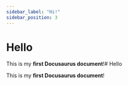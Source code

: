 ```yaml
---
sidebar_label: "Hi!"
sidebar_position: 3
---
```


# Hello

This is my **first Docusaurus document**!# Hello

This is my **first Docusaurus document**!
